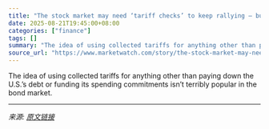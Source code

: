 ```yaml
---
title: "The stock market may need ‘tariff checks’ to keep rallying — but the bond market wouldn’t like it"
date: 2025-08-21T19:45:00+08:00
categories: ["finance"]
tags: []
summary: "The idea of using collected tariffs for anything other than paying down the U.S.’s debt or funding its spending commitments isn’t terribly popular in the bond market."
source_url: "https://www.marketwatch.com/story/the-stock-market-may-need-tariff-checks-to-keep-rallying-but-the-bond-market-wouldnt-like-it-659e6243?mod=mw_rss_topstories"
---
```


The idea of using collected tariffs for anything other than paying down the U.S.’s debt or funding its spending commitments isn’t terribly popular in the bond market.

---

*来源: [原文链接](https://www.marketwatch.com/story/the-stock-market-may-need-tariff-checks-to-keep-rallying-but-the-bond-market-wouldnt-like-it-659e6243?mod=mw_rss_topstories)*
